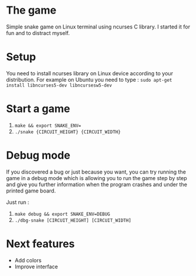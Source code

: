 # The game

Simple snake game on Linux terminal using ncurses C library. I started it for fun and to distract myself.

# Setup

You need to install ncurses library on Linux device according to your distribution.
For example on Ubuntu you need to type : `sudo apt-get install libncurses5-dev libncursesw5-dev`

# Start a game

1. `make && export SNAKE_ENV=`
2. `./snake {CIRCUIT_HEIGHT} {CIRCUIT_WIDTH}`

# Debug mode

If you discovered a bug or just because you want, you can try running the game in a debug mode which is allowing you to run the game step by step and give you further information when the program crashes and under the printed game board.

Just run : 
1. `make debug && export SNAKE_ENV=DEBUG`
2. `./dbg-snake [CIRCUIT_HEIGHT] [CIRCUIT_WIDTH]`

# Next features

- Add colors 
- Improve interface

